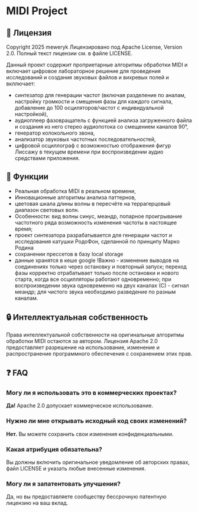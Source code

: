 # MIDI Project

## 📄 Лицензия
Copyright 2025 meweryk
Лицензировано под Apache License, Version 2.0. Полный текст лицензии см. в файле LICENSE.

Данный проект содержит проприетарные алгоритмы обработки MIDI и включает цифровое лабораторное решение для проведения исследований и создания звуковых файлов и вихревых полей и вкллючает:
- синтезатор для генерации частот (включая разделение по аналам, настройку громкости и смещения фазы для каждого сигнала, добавление до 100 осциляторов/частот с индивидуальной настройкой),
- аудиоплеер фазовращатель с функцией анализа загруженного файла и создания из него стерео аудиопотока со смещением каналов 90°,
- генератор колокольного звона,
- анализатор звуковых частотных последовательностей,
- цифровой осциллограф с возможностью отображения фигур Лиссажу в текущем времени при воспроизведении аудио средствами приложения.

## 🚀 Функции
- Реальная обработка MIDI в реальном времени,
- Инновационные алгоритмы анализа паттернов,
- цветовая шкала длины волны в пересчёте на террагерцовый диапазон световых волн.
- Особенности: вид волны синус, меандр, попарное проигрывание частотного ряда возможность изменения частоты в настоящее время;
- проект синтезатора разрабатывается для генерации частот и исследования катушки РодоФон, сделанной по принципу Марко Родина
- сохранении прессетов в базу local storage
- данные хранятся в кеше google
!Важно - изменение выводов на соединениях только через остановку и повторный запуск;
переход фазы корректно отрабатывает только после остановки и нового старта, когда все осцилляторы работают одновременно;
при воспроизведении звука одновременно на двух каналах (С) - сигнал меандр; для чистого звука необходимо разведение по разным каналам.


## 🔒 Интеллектуальная собственность
Права интеллектуальной собственности на оригинальные алгоритмы обработки MIDI остаются за автором. Лицензия Apache 2.0 предоставляет разрешение на использование, изменение и распространение программного обеспечения с сохранением этих прав.

## ❓ FAQ
### Могу ли я использовать это в коммерческих проектах?

**Да!** Apache 2.0 допускает коммерческое использование.

### Нужно ли мне открывать исходный код своих изменений?
**Нет.** Вы можете сохранить свои изменения конфиденциальными.

### Какая атрибуция обязательна?
Вы должны включить оригинальное уведомление об авторских правах, файл LICENSE и указать любые внесенные изменения.

### Могу ли я запатентовать улучшения?
Да, но вы предоставляете сообществу бессрочную патентную лицензию на ваш вклад.

